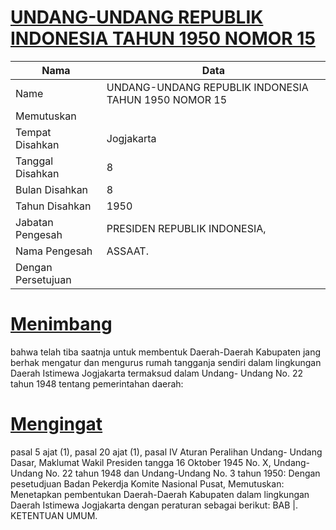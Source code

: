 # [UNDANG-UNDANG REPUBLIK INDONESIA TAHUN 1950 NOMOR 15](http://example.org/legal/document/uu/1950/15)

| Nama | Data |
| ------ | ----- |
|Name|UNDANG-UNDANG REPUBLIK INDONESIA TAHUN 1950 NOMOR 15|
|Memutuskan||
|Tempat Disahkan|Jogjakarta|
|Tanggal Disahkan|8|
|Bulan Disahkan|8|
|Tahun Disahkan|1950|
|Jabatan Pengesah|PRESIDEN REPUBLIK INDONESIA,|
|Nama Pengesah|ASSAAT.|
|Dengan Persetujuan||
# [Menimbang](http://example.org/legal/document/uu/1950/15/menimbang)
bahwa telah tiba saatnja untuk membentuk Daerah-Daerah Kabupaten jang berhak mengatur dan mengurus rumah tangganja sendiri dalam lingkungan Daerah Istimewa Jogjakarta termaksud dalam Undang- Undang No. 22 tahun 1948 tentang pemerintahan daerah:
# [Mengingat](http://example.org/legal/document/uu/1950/15/mengingat)
pasal 5 ajat (1), pasal 20 ajat (1), pasal IV Aturan Peralihan Undang- Undang Dasar, Maklumat Wakil Presiden tangga 16 Oktober 1945 No. X, Undang-Undang No. 22 tahun 1948 dan Undang-Undang No. 3 tahun 1950: Dengan pesetudjuan Badan Pekerdja Komite Nasional Pusat, Memutuskan: Menetapkan pembentukan Daerah-Daerah Kabupaten dalam lingkungan Daerah Istimewa Jogjakarta dengan peraturan sebagai berikut: BAB |. KETENTUAN UMUM.